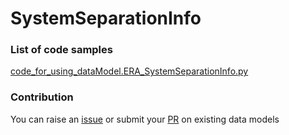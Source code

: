 # SystemSeparationInfo

### List of code samples 

<!-- 50-List of code -->

<!-- [code entry](link) -->
[code_for_using_dataModel.ERA_SystemSeparationInfo.py](https://github.com/smart-data-models/dataModel.ERA/blob/master/SystemSeparationInfo/code/code_for_using_dataModel.ERA_SystemSeparationInfo.py)


<!-- /50-List of code -->

### Contribution
You can raise an [issue](https://github.com/smart-data-models/dataModel.ERA/issues) or submit your [PR](https://github.com/smart-data-models/dataModel.ERA/pulls) on existing data models
